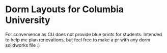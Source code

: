 # Dorm Layouts for Columbia University

For convenience as CU does not provide blue prints for students. Intended to help me plan renovations, but feel free to make a pr with any dorm solidworks file :)
